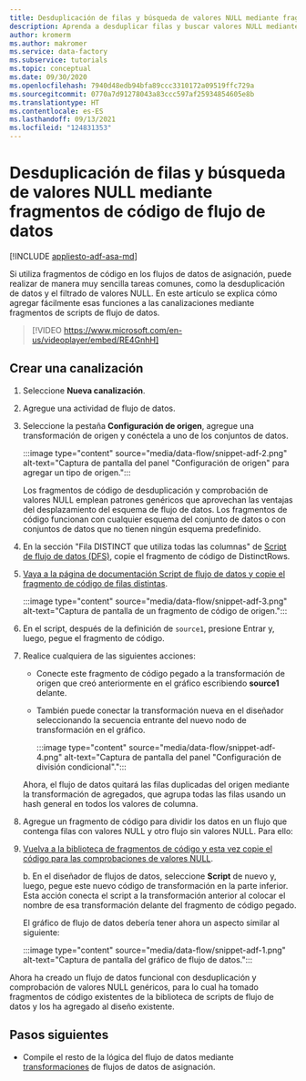 ```yaml
---
title: Desduplicación de filas y búsqueda de valores NULL mediante fragmentos de código de flujo de datos
description: Aprenda a desduplicar filas y buscar valores NULL mediante fragmentos de código de flujos de datos.
author: kromerm
ms.author: makromer
ms.service: data-factory
ms.subservice: tutorials
ms.topic: conceptual
ms.date: 09/30/2020
ms.openlocfilehash: 7940d48edb94bfa89ccc3310172a09519ffc729a
ms.sourcegitcommit: 0770a7d91278043a83ccc597af25934854605e8b
ms.translationtype: HT
ms.contentlocale: es-ES
ms.lasthandoff: 09/13/2021
ms.locfileid: "124831353"
---
```

# <a name="dedupe-rows-and-find-nulls-by-using-data-flow-snippets"></a>Desduplicación de filas y búsqueda de valores NULL mediante fragmentos de código de flujo de datos

[!INCLUDE [appliesto-adf-asa-md](includes/appliesto-adf-asa-md.md)]

Si utiliza fragmentos de código en los flujos de datos de asignación, puede realizar de manera muy sencilla tareas comunes, como la desduplicación de datos y el filtrado de valores NULL. En este artículo se explica cómo agregar fácilmente esas funciones a las canalizaciones mediante fragmentos de scripts de flujo de datos.
<br>
> [!VIDEO https://www.microsoft.com/en-us/videoplayer/embed/RE4GnhH]

## <a name="create-a-pipeline"></a>Crear una canalización

1. Seleccione **Nueva canalización**.

1. Agregue una actividad de flujo de datos.

1. Seleccione la pestaña **Configuración de origen**, agregue una transformación de origen y conéctela a uno de los conjuntos de datos.

    :::image type="content" source="media/data-flow/snippet-adf-2.png" alt-text="Captura de pantalla del panel &quot;Configuración de origen&quot; para agregar un tipo de origen.":::

    Los fragmentos de código de desduplicación y comprobación de valores NULL emplean patrones genéricos que aprovechan las ventajas del desplazamiento del esquema de flujo de datos. Los fragmentos de código funcionan con cualquier esquema del conjunto de datos o con conjuntos de datos que no tienen ningún esquema predefinido.

1. En la sección "Fila DISTINCT que utiliza todas las columnas" de [Script de flujo de datos (DFS)](./data-flow-script.md#distinct-row-using-all-columns), copie el fragmento de código de DistinctRows.

1. [Vaya a la página de documentación Script de flujo de datos y copie el fragmento de código de filas distintas](./data-flow-script.md#distinct-row-using-all-columns).

    :::image type="content" source="media/data-flow/snippet-adf-3.png" alt-text="Captura de pantalla de un fragmento de código de origen.":::

1. En el script, después de la definición de `source1`, presione Entrar y, luego, pegue el fragmento de código.

1. Realice cualquiera de las siguientes acciones:

   * Conecte este fragmento de código pegado a la transformación de origen que creó anteriormente en el gráfico escribiendo **source1** delante.

   * También puede conectar la transformación nueva en el diseñador seleccionando la secuencia entrante del nuevo nodo de transformación en el gráfico.

     :::image type="content" source="media/data-flow/snippet-adf-4.png" alt-text="Captura de pantalla del panel &quot;Configuración de división condicional&quot;.":::

   Ahora, el flujo de datos quitará las filas duplicadas del origen mediante la transformación de agregados, que agrupa todas las filas usando un hash general en todos los valores de columna.
    
1. Agregue un fragmento de código para dividir los datos en un flujo que contenga filas con valores NULL y otro flujo sin valores NULL. Para ello:

1. [Vuelva a la biblioteca de fragmentos de código y esta vez copie el código para las comprobaciones de valores NULL](./data-flow-script.md#check-for-nulls-in-all-columns).

   b. En el diseñador de flujos de datos, seleccione **Script** de nuevo y, luego, pegue este nuevo código de transformación en la parte inferior. Esta acción conecta el script a la transformación anterior al colocar el nombre de esa transformación delante del fragmento de código pegado.

   El gráfico de flujo de datos debería tener ahora un aspecto similar al siguiente:

    :::image type="content" source="media/data-flow/snippet-adf-1.png" alt-text="Captura de pantalla del gráfico de flujo de datos.":::

  Ahora ha creado un flujo de datos funcional con desduplicación y comprobación de valores NULL genéricos, para lo cual ha tomado fragmentos de código existentes de la biblioteca de scripts de flujo de datos y los ha agregado al diseño existente.

## <a name="next-steps"></a>Pasos siguientes

* Compile el resto de la lógica del flujo de datos mediante [transformaciones](concepts-data-flow-overview.md) de flujos de datos de asignación.